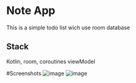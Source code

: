 # Note App
This is a simple todo list wich use room database

## Stack
Kotlin, room, coroutines viewModel 

#Screenshots
![image](https://github.com/flash871/NoteApp/assets/142302503/a967c737-d648-474d-bec1-e04cc06433d9)
![image](https://github.com/flash871/NoteApp/assets/142302503/45001503-f4db-4faa-b166-858f849357c6)



